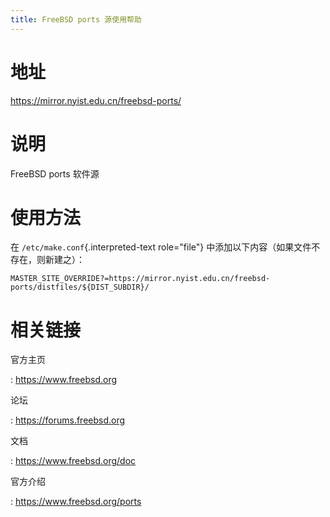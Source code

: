 ```yaml
---
title: FreeBSD ports 源使用帮助
---
```


地址
====

<https://mirror.nyist.edu.cn/freebsd-ports/>

说明
====

FreeBSD ports 软件源

使用方法
========

在 `/etc/make.conf`{.interpreted-text role="file"}
中添加以下内容（如果文件不存在，则新建之）：

    MASTER_SITE_OVERRIDE?=https://mirror.nyist.edu.cn/freebsd-ports/distfiles/${DIST_SUBDIR}/

相关链接
========

官方主页

:   <https://www.freebsd.org>

论坛

:   <https://forums.freebsd.org>

文档

:   <https://www.freebsd.org/doc>

官方介绍

:   <https://www.freebsd.org/ports>
